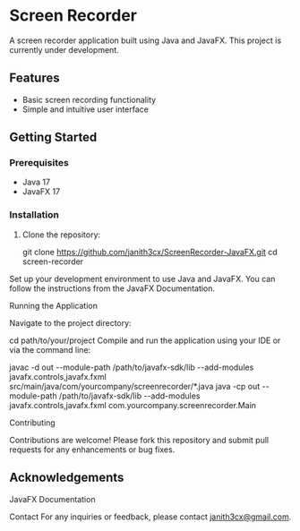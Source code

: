 # Screen Recorder

A screen recorder application built using Java and JavaFX. This project is currently under development.

## Features

- Basic screen recording functionality
- Simple and intuitive user interface

## Getting Started

### Prerequisites

- Java 17
- JavaFX 17

### Installation

1. Clone the repository:
   
   git clone https://github.com/janith3cx/ScreenRecorder-JavaFX.git
   cd screen-recorder
   
Set up your development environment to use Java and JavaFX. You can follow the instructions from the JavaFX Documentation.

Running the Application

Navigate to the project directory:

cd path/to/your/project
Compile and run the application using your IDE or via the command line:


javac -d out --module-path /path/to/javafx-sdk/lib --add-modules javafx.controls,javafx.fxml src/main/java/com/yourcompany/screenrecorder/*.java
java -cp out --module-path /path/to/javafx-sdk/lib --add-modules javafx.controls,javafx.fxml com.yourcompany.screenrecorder.Main

Contributing

Contributions are welcome! Please fork this repository and submit pull requests for any enhancements or bug fixes.



## Acknowledgements

JavaFX Documentation

Contact
For any inquiries or feedback, please contact janith3cx@gmail.com.
